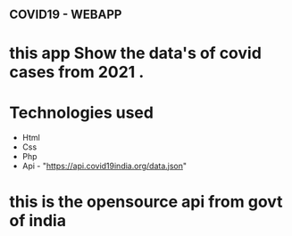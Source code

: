 ## COVID19 - WEBAPP

# this app Show the data's of covid cases from 2021 .

# Technologies used 
- Html
- Css
- Php
- Api - "https://api.covid19india.org/data.json"

# this is the opensource api from govt of india
